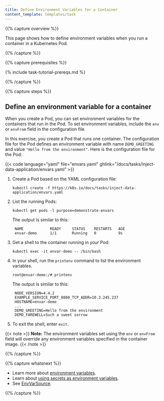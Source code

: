 ```yaml
---
title: Define Environment Variables for a Container
content_template: templates/task
---
```


{{% capture overview %}}

This page shows how to define environment variables when you run a container
in a Kubernetes Pod.

{{% /capture %}}


{{% capture prerequisites %}}

{% include task-tutorial-prereqs.md %}

{{% /capture %}}


{{% capture steps %}}

## Define an environment variable for a container

When you create a Pod, you can set environment variables for the containers
that run in the Pod. To set environment variables, include the `env` or
`envFrom` field in the configuration file.

In this exercise, you create a Pod that runs one container. The configuration
file for the Pod defines an environment variable with name `DEMO_GREETING` and
value `"Hello from the environment"`. Here is the configuration file for the
Pod:

{{< code language="yaml" file="envars.yaml" ghlink="/docs/tasks/inject-data-application/envars.yaml" >}}

1. Create a Pod based on the YAML configuration file:

       kubectl create -f https://k8s.io/docs/tasks/inject-data-application/envars.yaml

1. List the running Pods:

       kubectl get pods -l purpose=demonstrate-envars

    The output is similar to this:

        NAME            READY     STATUS    RESTARTS   AGE
        envar-demo      1/1       Running   0          9s

1. Get a shell to the container running in your Pod:

       kubectl exec -it envar-demo -- /bin/bash

1. In your shell, run the `printenv` command to list the environment variables.

       root@envar-demo:/# printenv

    The output is similar to this:

        NODE_VERSION=4.4.2
        EXAMPLE_SERVICE_PORT_8080_TCP_ADDR=10.3.245.237
        HOSTNAME=envar-demo
        ...
        DEMO_GREETING=Hello from the environment
        DEMO_FAREWELL=Such a sweet sorrow

1. To exit the shell, enter `exit`.

{{< note >}}
**Note:** The environment variables set using the `env` or `envFrom` field
will override any environment variables specified in the container image.
{{< /note >}}

{{% /capture %}}

{{% capture whatsnext %}}

* Learn more about [environment variables](/docs/tasks/configure-pod-container/environment-variable-expose-pod-information/).
* Learn about [using secrets as environment variables](/docs/user-guide/secrets/#using-secrets-as-environment-variables).
* See [EnvVarSource](/docs/reference/generated/kubernetes-api/{{page.version}}/#envvarsource-v1-core).

{{% /capture %}}



